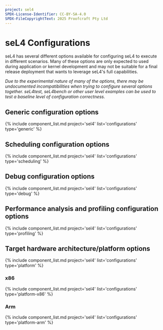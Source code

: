 ```yaml
---
project: sel4
SPDX-License-Identifier: CC-BY-SA-4.0
SPDX-FileCopyrightText: 2025 Proofcraft Pty Ltd
---
```


# seL4 Configurations

seL4 has several different options available for configuring seL4 to execute in different
scenarios. Many of these options are only expected to used during application or kernel
development and may not be suitable for a final release deployment that wants to leverage
seL4's full capabilities.

*Due to the experimental nature of many of the options, there may be undocumented incompatibilities
when trying to configure several options together. seL4test, seL4bench or other user level examples
can be used to test a baseline level of configuration correctness.*

## Generic configuration options

{% include component_list.md project='sel4' list='configurations' type='generic' %}


## Scheduling configuration options
{% include component_list.md project='sel4' list='configurations' type='scheduling' %}


## Debug configuration options
{% include component_list.md project='sel4' list='configurations' type='debug' %}

## Performance analysis and profiling configuration options
{% include component_list.md project='sel4' list='configurations' type='profiling' %}

## Target hardware architecture/platform options

{% include component_list.md project='sel4' list='configurations' type='platform' %}

### x86

{% include component_list.md project='sel4' list='configurations' type='platform-x86' %}

### Arm
{% include component_list.md project='sel4' list='configurations' type='platform-arm' %}
